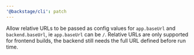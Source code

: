 ```yaml
---
'@backstage/cli': patch
---
```


Allow relative URLs to be passed as config values for `app.baseUrl` and `backend.baseUrl`, ie `app.baseUrl` can be `/`. Relative URLs are only supported for frontend builds, the backend still needs the full URL defined before run time.

